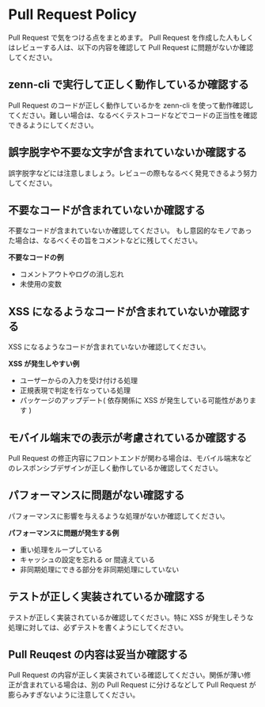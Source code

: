 # Pull Request Policy

Pull Request で気をつける点をまとめます。
Pull Request を作成した人もしくはレビューする人は、以下の内容を確認して Pull Request に問題がないか確認してください。

## zenn-cli で実行して正しく動作しているか確認する

Pull Request のコードが正しく動作しているかを zenn-cli を使って動作確認してください。難しい場合は、なるべくテストコードなどでコードの正当性を確認できるようにしてください。

## 誤字脱字や不要な文字が含まれていないか確認する

誤字脱字などには注意しましょう。レビューの際もなるべく発見できるよう努力してください。

## 不要なコードが含まれていないか確認する

不要なコードが含まれていないか確認してください。
もし意図的なモノであった場合は、なるべくその旨をコメントなどに残してください。

**不要なコードの例**

- コメントアウトやログの消し忘れ
- 未使用の変数

## XSS になるようなコードが含まれていないか確認する

XSS になるようなコードが含まれていないか確認してください。

**XSS が発生しやすい例**

- ユーザーからの入力を受け付ける処理
- 正規表現で判定を行なっている処理
- パッケージのアップデート( 依存関係に XSS が発生している可能性があります )

## モバイル端末での表示が考慮されているか確認する

Pull Request の修正内容にフロントエンドが関わる場合は、モバイル端末などのレスポンシブデザインが正しく動作しているか確認してください。

## パフォーマンスに問題がない確認する

パフォーマンスに影響を与えるような処理がないか確認してください。

**パフォーマンスに問題が発生する例**

- 重い処理をループしている
- キャッシュの設定を忘れる or 間違えている
- 非同期処理にできる部分を非同期処理にしていない

## テストが正しく実装されているか確認する

テストが正しく実装されているか確認してください。特に XSS が発生しそうな処理に対しては、必ずテストを書くようにしてください。

## Pull Reuqest の内容は妥当か確認する

Pull Request の内容が正しく実装されている確認してください。関係が薄い修正が含まれている場合は、別の Pull Request に分けるなどして Pull Request が膨らみすぎないように注意してください。
